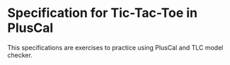  # Specification for Tic-Tac-Toe in PlusCal

This specifications are exercises to practice using PlusCal and TLC model checker.

